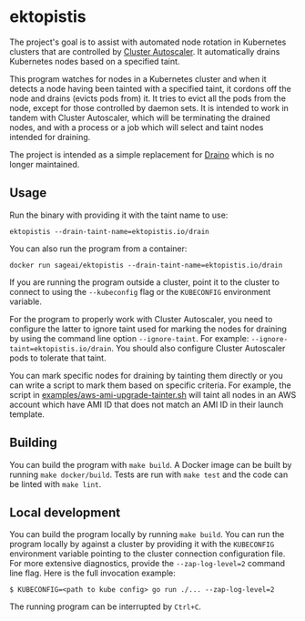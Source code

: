 # ektopistis

The project's goal is to assist with automated node rotation in Kubernetes
clusters that are controlled by
[Cluster Autoscaler](https://github.com/kubernetes/autoscaler/tree/master/cluster-autoscaler).
It automatically drains Kubernetes nodes based on a specified taint.

This program watches for nodes in a Kubernetes cluster and when it detects a
node having been tainted with a specified taint, it cordons off the node and
drains (evicts pods from) it.  It tries to evict all the pods from the
node, except for those controlled by daemon sets.   It is intended to work in
tandem with Cluster Autoscaler, which will be terminating the drained nodes, and
with a process or a job which will select and taint nodes intended for draining.

The project is intended as a simple replacement for
[Draino](https://github.com/planetlabs/draino) which is no longer maintained.

## Usage

Run the binary with providing it with the taint name to use:
```
ektopistis --drain-taint-name=ektopistis.io/drain
```
You can also run the program from a container:
```
docker run sageai/ektopistis --drain-taint-name=ektopistis.io/drain
```
If you are running the program outside a cluster, point it to the cluster to
connect to using the `--kubeconfig` flag or the `KUBECONFIG` environment
variable.

For the program to properly work with Cluster Autoscaler, you need to configure
the latter to ignore taint used for marking the nodes for draining by using the
command line option `--ignore-taint`.  For example:
`--ignore-taint=ektopistis.io/drain`.  You should also configure Cluster
Autoscaler pods to tolerate that taint.

You can mark specific nodes for draining by tainting them directly or you can
write a script to mark them based on specific criteria.  For example, the script
in [examples/aws-ami-upgrade-tainter.sh](examples/aws-ami-upgrade-tainter.sh)
will taint all nodes in an AWS account which have AMI ID that does not match an
AMI ID in their launch template.

## Building

You can build the program with `make build`.  A Docker image can be built
by running `make docker/build`.  Tests are run with `make test` and the code can be
linted with `make lint`.

## Local development

You can build the program locally by running `make build`.
You can run the program locally by against a cluster by providing it with the
`KUBECONFIG` environment variable pointing to the cluster connection
configuration file.  For more extensive diagnostics, provide the
`--zap-log-level=2` command line flag. Here is the full invocation example:
```
$ KUBECONFIG=<path to kube config> go run ./... --zap-log-level=2
```
The running program can be interrupted by `Ctrl+C`.
